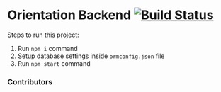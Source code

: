 # Orientation Backend [![Build Status](https://travis-ci.com/kamalesh0406/OrientationSiteBackend.svg?token=yCggWKCYWYGdQtzyQXGg&branch=master)](https://travis-ci.com/kamalesh0406/OrientationSiteBackend)

Steps to run this project:

1. Run `npm i` command
2. Setup database settings inside `ormconfig.json` file
3. Run `npm start` command

### Contributors
